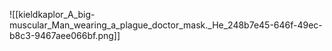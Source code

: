 
![[kieldkaplor_A_big-muscular_Man_wearing_a_plague_doctor_mask._He_248b7e45-646f-49ec-b8c3-9467aee066bf.png]]